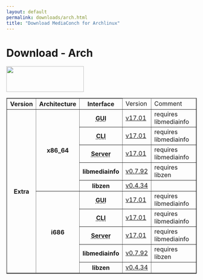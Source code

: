 ```yaml
---
layout: default
permalink: downloads/arch.html
title: "Download MediaConch for Archlinux"
---
```


# Download - Arch

<img src="/MediaConch/images/ArchLinux.png" width="205" height="68"><br />

<table border="1">
<thead>
<tr class="table-header">
    <th>Version</th>
    <th>Architecture</th>
    <th>Interface</th>
    <td>Version</td>
    <td>Comment</td>
</tr>
</thead>
<tbody>

<tr>
    <th rowspan="10" id="Extra">Extra</th>
    <th rowspan="5" id="Extra.x86_64">x86_64</th>
    <th><abbr title="Graphical User Interface">GUI</abbr></th>
    <td><a href="//mediaarea.net/download/binary/mediaconch-gui/17.01/mediaconch-gui-17.01-x86_64.Arch_Extra.pkg.tar.xz">v17.01</a></td>
    <td>requires libmediainfo</td>
</tr>
<tr>
    <th><abbr title="Command Line Interface">CLI</abbr></th>
    <td><a href="//mediaarea.net/download/binary/mediaconch/17.01/mediaconch-17.01-x86_64.Arch_Extra.pkg.tar.xz">v17.01</a></td>
    <td>requires libmediainfo</td>
</tr>
<tr>
    <th><abbr title="Server">Server</abbr></th>
    <td><a href="//mediaarea.net/download/binary/mediaconch-server/17.01/mediaconch-server-17.01-x86_64.Arch_Extra.pkg.tar.xz">v17.01</a></td>
    <td>requires libmediainfo</td>
</tr>
<tr>
    <th>libmediainfo</th>
    <td><a href="//mediaarea.net/download/binary/libmediainfo0/0.7.92/libmediainfo-0.7.92-x86_64.Arch_Extra.pkg.tar.xz">v0.7.92</a></td>
    <td>requires libzen</td>
</tr>
<tr>
    <th>libzen</th>
    <td><a href="//mediaarea.net/download/binary/libzen0/0.4.34/libzen-0.4.34-x86_64.Arch_Extra.pkg.tar.xz">v0.4.34</a></td>
    <td>&nbsp;</td>
</tr>
<tr>
    <th rowspan="5" id="Extra.i686">i686</th>
    <th><abbr title="Graphical User Interface">GUI</abbr></th>
    <td><a href="//mediaarea.net/download/binary/mediaconch-gui/17.01/mediaconch-gui-17.01-i686.Arch_Extra.pkg.tar.xz">v17.01</a></td>
    <td>requires libmediainfo</td>
</tr>
<tr>
    <th><abbr title="Command Line Interface">CLI</abbr></th>
    <td><a href="//mediaarea.net/download/binary/mediaconch/17.01/mediaconch-17.01-i686.Arch_Extra.pkg.tar.xz">v17.01</a></td>
    <td>requires libmediainfo</td>
</tr>
<tr>
    <th><abbr title="Server">Server</abbr></th>
    <td><a href="//mediaarea.net/download/binary/mediaconch-server/17.01/mediaconch-server-17.01-i686.Arch_Extra.pkg.tar.xz">v17.01</a></td>
    <td>requires libmediainfo</td>
</tr>
<tr>
    <th>libmediainfo</th>
    <td><a href="//mediaarea.net/download/binary/libmediainfo0/0.7.92/libmediainfo-0.7.92-i686.Arch_Extra.pkg.tar.xz">v0.7.92</a></td>
    <td>requires libzen</td>
</tr>
<tr>
    <th>libzen</th>
    <td><a href="//mediaarea.net/download/binary/libzen0/0.4.34/libzen-0.4.34-i686.Arch_Extra.pkg.tar.xz">v0.4.34</a></td>
    <td>&nbsp;</td>
</tr>
</tbody>
</table>
